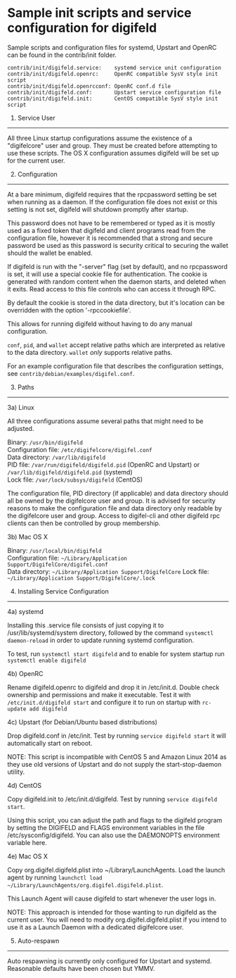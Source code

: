 Sample init scripts and service configuration for digifeld
==========================================================

Sample scripts and configuration files for systemd, Upstart and OpenRC
can be found in the contrib/init folder.

    contrib/init/digifeld.service:    systemd service unit configuration
    contrib/init/digifeld.openrc:     OpenRC compatible SysV style init script
    contrib/init/digifeld.openrcconf: OpenRC conf.d file
    contrib/init/digifeld.conf:       Upstart service configuration file
    contrib/init/digifeld.init:       CentOS compatible SysV style init script

1. Service User
---------------------------------

All three Linux startup configurations assume the existence of a "digifelcore" user
and group.  They must be created before attempting to use these scripts.
The OS X configuration assumes digifeld will be set up for the current user.

2. Configuration
---------------------------------

At a bare minimum, digifeld requires that the rpcpassword setting be set
when running as a daemon.  If the configuration file does not exist or this
setting is not set, digifeld will shutdown promptly after startup.

This password does not have to be remembered or typed as it is mostly used
as a fixed token that digifeld and client programs read from the configuration
file, however it is recommended that a strong and secure password be used
as this password is security critical to securing the wallet should the
wallet be enabled.

If digifeld is run with the "-server" flag (set by default), and no rpcpassword is set,
it will use a special cookie file for authentication. The cookie is generated with random
content when the daemon starts, and deleted when it exits. Read access to this file
controls who can access it through RPC.

By default the cookie is stored in the data directory, but it's location can be overridden
with the option '-rpccookiefile'.

This allows for running digifeld without having to do any manual configuration.

`conf`, `pid`, and `wallet` accept relative paths which are interpreted as
relative to the data directory. `wallet` *only* supports relative paths.

For an example configuration file that describes the configuration settings,
see `contrib/debian/examples/digifel.conf`.

3. Paths
---------------------------------

3a) Linux

All three configurations assume several paths that might need to be adjusted.

Binary:              `/usr/bin/digifeld`  
Configuration file:  `/etc/digifelcore/digifel.conf`  
Data directory:      `/var/lib/digifeld`  
PID file:            `/var/run/digifeld/digifeld.pid` (OpenRC and Upstart) or `/var/lib/digifeld/digifeld.pid` (systemd)  
Lock file:           `/var/lock/subsys/digifeld` (CentOS)  

The configuration file, PID directory (if applicable) and data directory
should all be owned by the digifelcore user and group.  It is advised for security
reasons to make the configuration file and data directory only readable by the
digifelcore user and group.  Access to digifel-cli and other digifeld rpc clients
can then be controlled by group membership.

3b) Mac OS X

Binary:              `/usr/local/bin/digifeld`  
Configuration file:  `~/Library/Application Support/DigifelCore/digifel.conf`  
Data directory:      `~/Library/Application Support/DigifelCore`
Lock file:           `~/Library/Application Support/DigifelCore/.lock`

4. Installing Service Configuration
-----------------------------------

4a) systemd

Installing this .service file consists of just copying it to
/usr/lib/systemd/system directory, followed by the command
`systemctl daemon-reload` in order to update running systemd configuration.

To test, run `systemctl start digifeld` and to enable for system startup run
`systemctl enable digifeld`

4b) OpenRC

Rename digifeld.openrc to digifeld and drop it in /etc/init.d.  Double
check ownership and permissions and make it executable.  Test it with
`/etc/init.d/digifeld start` and configure it to run on startup with
`rc-update add digifeld`

4c) Upstart (for Debian/Ubuntu based distributions)

Drop digifeld.conf in /etc/init.  Test by running `service digifeld start`
it will automatically start on reboot.

NOTE: This script is incompatible with CentOS 5 and Amazon Linux 2014 as they
use old versions of Upstart and do not supply the start-stop-daemon utility.

4d) CentOS

Copy digifeld.init to /etc/init.d/digifeld. Test by running `service digifeld start`.

Using this script, you can adjust the path and flags to the digifeld program by
setting the DIGIFELD and FLAGS environment variables in the file
/etc/sysconfig/digifeld. You can also use the DAEMONOPTS environment variable here.

4e) Mac OS X

Copy org.digifel.digifeld.plist into ~/Library/LaunchAgents. Load the launch agent by
running `launchctl load ~/Library/LaunchAgents/org.digifel.digifeld.plist`.

This Launch Agent will cause digifeld to start whenever the user logs in.

NOTE: This approach is intended for those wanting to run digifeld as the current user.
You will need to modify org.digifel.digifeld.plist if you intend to use it as a
Launch Daemon with a dedicated digifelcore user.

5. Auto-respawn
-----------------------------------

Auto respawning is currently only configured for Upstart and systemd.
Reasonable defaults have been chosen but YMMV.

